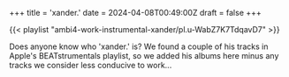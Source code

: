 +++
title = 'xander.'
date = 2024-04-08T00:49:00Z
draft = false
+++

{{< playlist "ambi4-work-instrumental-xander/pl.u-WabZ7K7TdqavD7" >}}

Does anyone know who 'xander.' is?  We found a couple of his tracks in Apple's BEATstrumentals playlist, so we added his albums here minus any tracks we consider less conducive to work...
